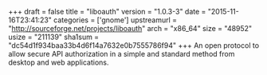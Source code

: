 +++
draft = false
title = "liboauth"
version = "1.0.3-3"
date = "2015-11-16T23:41:23"
categories = ['gnome']
upstreamurl = "http://sourceforge.net/projects/liboauth"
arch = "x86_64"
size = "48952"
usize = "211139"
sha1sum = "dc54d1f934baa33b4d6f14a7632e0b7555786f94"
+++
An open protocol to allow secure API authorization in a simple and standard method from desktop and web applications.